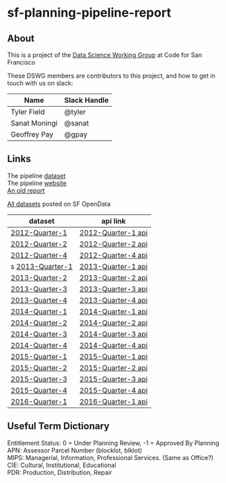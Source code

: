 # sf-planning-pipeline-report
## About
This is a project of the [Data Science Working Group](https://github.com/sfbrigade/data-science-wg) at Code for San Francisco

These DSWG members are contributors to this project, and how to get in touch with us on slack:

| Name | Slack Handle |
| ---|--- |
| Tyler Field | @tyler |
| Sanat Moningi | @sanat |
| Geoffrey Pay | @gpay |

## Links
The pipeline [dataset](https://data.sfgov.org/Housing-and-Buildings/San-Francisco-Development-Pipeline-2015-Quarter-4/ra2x-jzmk)  
The pipeline [website](http://sf-planning.org/pipeline-report)  
[An old report](http://sf-planning.org/sites/default/files/FileCenter/Documents/9338-pipelinereport_q3_2014.pdf)

[All datasets](https://data.sfgov.org/data?dept=Planning&type=datasets&search=pipeline) posted on SF OpenData

| dataset | api link |
| ---|--- |
| [2012-Quarter-1](https://data.sfgov.org/Housing-and-Buildings/San-Francisco-Development-Pipeline-2012-Quarter-1/v5p2-emnu) | [2012-Quarter-1 api](https://data.sfgov.org/resource/bi8h-tgxg.json) |
| [2012-Quarter-2](https://data.sfgov.org/Housing-and-Buildings/San-Francisco-Development-Pipeline-2012-Quarter-2/ugxk-ztb8) | [2012-Quarter-2 api](https://data.sfgov.org/resource/g6gj-usjb.json) |
| [2012-Quarter-4](https://data.sfgov.org/Housing-and-Buildings/San-Francisco-Development-Pipeline-2012-Quarter-4/b2bw-u33d) | [2012-Quarter-4 api](https://data.sfgov.org/resource/fpzh-9ii5.json) |
|s [2013-Quarter-1](https://data.sfgov.org/Housing-and-Buildings/San-Francisco-Development-Pipeline-2013-Quarter-1/bime-puj8) | [2013-Quarter-1 api](https://data.sfgov.org/resource/662u-bk2r.json) |
| [2013-Quarter-2](https://data.sfgov.org/Housing-and-Buildings/San-Francisco-Development-Pipeline-2013-Quarter-2/evrp-pcmc) | [2013-Quarter-2 api](https://data.sfgov.org/resource/ixti-hd8i.json) |
| [2013-Quarter-3](https://data.sfgov.org/Housing-and-Buildings/San-Francisco-Development-Pipeline-2013-Quarter-3/hxup-t2n6) | [2013-Quarter-3 api](https://data.sfgov.org/resource/h2ky-3rra.json) |
| [2013-Quarter-4](https://data.sfgov.org/Housing-and-Buildings/San-Francisco-Development-Pipeline-2013-Quarter-4/ep85-j8df) | [2013-Quarter-4 api](https://data.sfgov.org/resource/s42z-x9np.json) |
| [2014-Quarter-1](https://data.sfgov.org/Housing-and-Buildings/San-Francisco-Development-Pipeline-2014-Quarter-1/g383-7xmf) | [2014-Quarter-1 api](https://data.sfgov.org/resource/fq62-z4pc.json) |
| [2014-Quarter-2](https://data.sfgov.org/Housing-and-Buildings/San-Francisco-Development-Pipeline-2014-Quarter-2/fv2q-qaux) | [2014-Quarter-2 api](https://data.sfgov.org/resource/tkr2-mzci.json) |
| [2014-Quarter-3](https://data.sfgov.org/Housing-and-Buildings/San-Francisco-Development-Pipeline-2014-Quarter-3/n5ik-nmm3) | [2014-Quarter-3 api](https://data.sfgov.org/resource/9xqb-guwy.json) |
| [2014-Quarter-4](https://data.sfgov.org/Housing-and-Buildings/San-Francisco-Development-Pipeline-2014-Quarter-4/858q-nwrm) | [2014-Quarter-4 api](https://data.sfgov.org/resource/ia2z-a7eh.json) |
| [2015-Quarter-1](https://data.sfgov.org/Housing-and-Buildings/San-Francisco-Development-Pipeline-2015-Quarter-1/2cma-9y6y) | [2015-Quarter-1 api](https://data.sfgov.org/resource/auw5-vpae.json) |
| [2015-Quarter-2](https://data.sfgov.org/Housing-and-Buildings/San-Francisco-Development-Pipeline-2015-Quarter-2/w3e8-bxrm) | [2015-Quarter-2 api](https://data.sfgov.org/resource/b6nb-tyvq.json) |
| [2015-Quarter-3](https://data.sfgov.org/Housing-and-Buildings/San-Francisco-Development-Pipeline-2015-Quarter-3/apz9-dh7k) | [2015-Quarter-3 api](https://data.sfgov.org/resource/8qip-pyye.json) |
| [2015-Quarter-4](https://data.sfgov.org/Housing-and-Buildings/San-Francisco-Development-Pipeline-2015-Quarter-4/ra2x-jzmk) | [2015-Quarter-4 api](https://data.sfgov.org/resource/6jnk-ty34.json) |
| [2016-Quarter-1](https://data.sfgov.org/Housing-and-Buildings/San-Francisco-Development-Pipeline-2016-Quarter-1/dtz9-jkjt) | [2016-Quarter-1 api](https://data.sfgov.org/resource/6iid-qfaz.json) |

## Useful Term Dictionary
Entitlement Status: 0 = Under Planning Review, -1 = Approved By Planning  
APN: Assessor Parcel Number (blocklot, blklot)  
MIPS: Managerial, Information, Professional Services.  (Same as Office?)  
CIE: Cultural, Institutional, Educational  
PDR: Production, Distribution, Repair  
